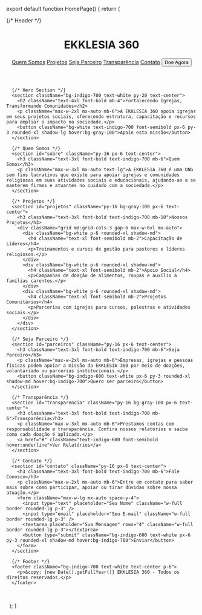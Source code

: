 
export default function HomePage() {
  return (
    <div className="min-h-screen bg-gray-50 text-gray-800">
      {/* Header */}
      <header className="bg-white shadow-md p-4 flex justify-between items-center">
        <h1 className="text-2xl font-bold text-indigo-700">EKKLESIA 360</h1>
        <nav className="space-x-4">
          <a href="#sobre" className="hover:text-indigo-600">Quem Somos</a>
          <a href="#projetos" className="hover:text-indigo-600">Projetos</a>
          <a href="#parceiros" className="hover:text-indigo-600">Seja Parceiro</a>
          <a href="#transparencia" className="hover:text-indigo-600">Transparência</a>
          <a href="#contato" className="hover:text-indigo-600">Contato</a>
          <button className="bg-indigo-600 text-white px-4 py-2 rounded-lg shadow-md hover:bg-indigo-700">Doe Agora</button>
        </nav>
      </header>

      {/* Hero Section */}
      <section className="bg-indigo-700 text-white py-20 text-center">
        <h2 className="text-4xl font-bold mb-4">Fortalecendo Igrejas, Transformando Comunidades</h2>
        <p className="max-w-2xl mx-auto mb-6">A EKKLESIA 360 apoia igrejas em seus projetos sociais, oferecendo estrutura, capacitação e recursos para ampliar o impacto na sociedade.</p>
        <button className="bg-white text-indigo-700 font-semibold px-6 py-3 rounded-xl shadow-lg hover:bg-gray-100">Apoie esta missão</button>
      </section>

      {/* Quem Somos */}
      <section id="sobre" className="py-16 px-6 text-center">
        <h3 className="text-3xl font-bold text-indigo-700 mb-6">Quem Somos</h3>
        <p className="max-w-3xl mx-auto text-lg">A EKKLESIA 360 é uma ONG sem fins lucrativos que existe para apoiar igrejas e comunidades religiosas em suas atividades sociais e educacionais, ajudando-as a se manterem firmes e atuantes no cuidado com a sociedade.</p>
      </section>

      {/* Projetos */}
      <section id="projetos" className="py-16 bg-gray-100 px-6 text-center">
        <h3 className="text-3xl font-bold text-indigo-700 mb-10">Nossos Projetos</h3>
        <div className="grid md:grid-cols-3 gap-6 max-w-6xl mx-auto">
          <div className="bg-white p-6 rounded-xl shadow-md">
            <h4 className="text-xl font-semibold mb-2">Capacitação de Líderes</h4>
            <p>Treinamentos e cursos de gestão para pastores e líderes religiosos.</p>
          </div>
          <div className="bg-white p-6 rounded-xl shadow-md">
            <h4 className="text-xl font-semibold mb-2">Apoio Social</h4>
            <p>Campanhas de doação de alimentos, roupas e auxílio a famílias carentes.</p>
          </div>
          <div className="bg-white p-6 rounded-xl shadow-md">
            <h4 className="text-xl font-semibold mb-2">Projetos Comunitários</h4>
            <p>Parcerias com igrejas para cursos, palestras e atividades sociais.</p>
          </div>
        </div>
      </section>

      {/* Seja Parceiro */}
      <section id="parceiros" className="py-16 px-6 text-center">
        <h3 className="text-3xl font-bold text-indigo-700 mb-6">Seja Parceiro</h3>
        <p className="max-w-2xl mx-auto mb-6">Empresas, igrejas e pessoas físicas podem apoiar a missão da EKKLESIA 360 por meio de doações, voluntariado ou parcerias institucionais.</p>
        <button className="bg-indigo-600 text-white px-6 py-3 rounded-xl shadow-md hover:bg-indigo-700">Quero ser parceiro</button>
      </section>

      {/* Transparência */}
      <section id="transparencia" className="py-16 bg-gray-100 px-6 text-center">
        <h3 className="text-3xl font-bold text-indigo-700 mb-6">Transparência</h3>
        <p className="max-w-3xl mx-auto mb-6">Prestamos contas com responsabilidade e transparência. Confira nossos relatórios e saiba como cada doação é aplicada.</p>
        <a href="#" className="text-indigo-600 font-semibold hover:underline">Ver Relatórios</a>
      </section>

      {/* Contato */}
      <section id="contato" className="py-16 px-6 text-center">
        <h3 className="text-3xl font-bold text-indigo-700 mb-6">Fale Conosco</h3>
        <p className="max-w-2xl mx-auto mb-6">Entre em contato para saber mais sobre como participar, apoiar ou tirar dúvidas sobre nossa atuação.</p>
        <form className="max-w-lg mx-auto space-y-4">
          <input type="text" placeholder="Seu Nome" className="w-full border rounded-lg p-3" />
          <input type="email" placeholder="Seu E-mail" className="w-full border rounded-lg p-3" />
          <textarea placeholder="Sua Mensagem" rows="4" className="w-full border rounded-lg p-3"></textarea>
          <button type="submit" className="bg-indigo-600 text-white px-6 py-3 rounded-xl shadow-md hover:bg-indigo-700">Enviar</button>
        </form>
      </section>

      {/* Footer */}
      <footer className="bg-indigo-700 text-white text-center p-6">
        <p>&copy; {new Date().getFullYear()} EKKLESIA 360 - Todos os direitos reservados.</p>
      </footer>
    </div>
  );
}
